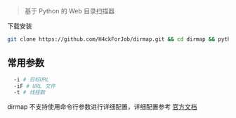 
> 基于 Python 的 Web 目录扫描器 

下载安装

```bash
git clone https://github.com/H4ckForJob/dirmap.git && cd dirmap && python3 -m pip install -r requirement.txt
```

## 常用参数
```bash
  -i # 目标URL
  -iF # URL 文件
  -t # 线程数
```

dirmap 不支持使用命令行参数进行详细配置，详细配置参考 [官方文档](https://github.com/H4ckForJob/dirmap)
